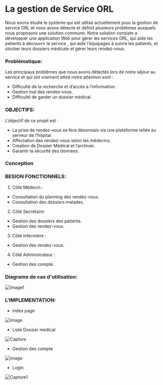 # La gestion de Service ORL
Nous avons étudié le système qui est utilisé actuellement pour la gestion de service ORL et nous avons détecte et définit plusieurs problèmes auxquels nous proposons une solution commune. Notre solution consiste a développer une application Web pour gérer les services ORL, qui aide les patients à découvrir le service , qui aide l'équipages à suivre les patients, et stocker leurs dossiers médicale et gérer leurs rendez-vous.
### Problématique:
Les principaux problèmes que nous avons détectés lors de notre séjour au service et qui ont vraiment attiré notre attention sont :
* Difficulté de la recherche et d’accès a l’information. 
* Gestion mal des rendez-vous.
* Difficulté de garder un dossier médical.
### OBJECTIFS:
L‘objectif de ce projet est :
* La prise de rendez-vous se fera désormais via une plateforme reliée au serveur de l’hôpital.
* Affectation des rendez-vous selon les médecins.
* Creation de Dossier Médical et l’archiver.
* Garantir la sécurité des données.
### Conception
### BESION FONCTIONNELS:
1. Côté Médecin : 
* Consultation du planning des rendez-vous. 
* Consultation des dossiers malades.
2. Côté Secrétaire:
* Gestion des dossiers des patients.
* Gestion des rendez-vous.
3. Côté Infermière :
* Gestion des rendez-vous. 
4. Côté Administrateur :
* Gestion des compte. 
### Diagrame de cas d'utilisation:


![Image1](https://user-images.githubusercontent.com/51234043/139596085-159e69d5-76f4-4982-a77b-56edfa2caf30.png)

### L’IMPLEMENTATION:
* index page

![image](https://user-images.githubusercontent.com/51234043/135134329-e18da819-821f-412a-b724-2dc6152e98c2.png)

* Liste Dossier medical

![Capture](https://user-images.githubusercontent.com/51234043/135134712-8779ef31-6117-42e5-a259-0e1e293b335e.JPG)

* Gestion des compte

![image](https://user-images.githubusercontent.com/51234043/135135003-fb509f8d-6fff-4ec1-8ace-632f0251cc3d.png)

* Login

![Capture1](https://user-images.githubusercontent.com/51234043/135135086-8d76d8da-fb14-4386-83ba-ee811bfcd9f8.JPG)


